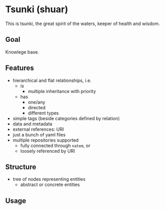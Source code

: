 # Tsunki (shuar)

This is tsunki, the great spirit of the waters, keeper of health and
wisdom.

## Goal

Knowlege base.

## Features

  * hierarchical and flat relationships, i.e.
    * is
      * multiple inheritance with priority
    * has
      * one/any
      * directed
      * different types
  * simple tags (beside categories defined by relation)
  * data and metadata
  * external references: URI
  * just a bunch of yaml files
  * multiple repositories supported
    * fully connected through `natem`, or
    * loosely referenced by URI

## Structure

  * tree of nodes representing entities
    * abstract or concrete entities

## Usage



